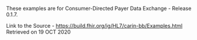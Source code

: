 These examples are for Consumer-Directed Payer Data Exchange - Release 0.1.7. 

Link to the Source - https://build.fhir.org/ig/HL7/carin-bb/Examples.html
Retrieved on 19 OCT 2020